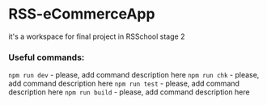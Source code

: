 # RSS-eCommerceApp

it's a workspace for final project in RSSchool stage 2

### Useful commands:

`npm run dev` - please, add command description here
`npm run chk` - please, add command description here
`npm run test` - please, add command description here
`npm run build` - please, add command description here

